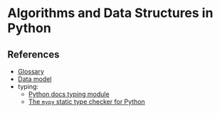 # Algorithms and Data Structures in Python

## References

- [Glossary](https://docs.python.org/3/glossary.html)
- [Data model](https://docs.python.org/3/reference/datamodel.html)
- typing:
  - [Python docs typing module](https://docs.python.org/3/library/typing.html)
  - [The `mypy` static type checker for Python](https://mypy.readthedocs.io/en/stable/index.html)